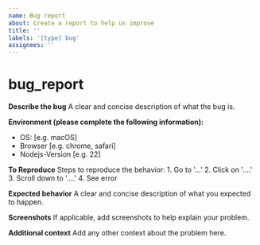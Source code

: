 ```yaml
---
name: Bug report
about: Create a report to help us improve
title: ''
labels: '[type] bug'
assignees: ''
---
```


# bug_report

**Describe the bug** A clear and concise description of what the bug is.

**Environment (please complete the following information):**

* OS: [e.g. macOS]
* Browser [e.g. chrome, safari]
* Nodejs-Version [e.g. 22]

**To Reproduce** Steps to reproduce the behavior: 1. Go to '...' 2. Click on '....' 3. Scroll down to '....' 4. See error

**Expected behavior** A clear and concise description of what you expected to happen.

**Screenshots** If applicable, add screenshots to help explain your problem.

**Additional context** Add any other context about the problem here.

